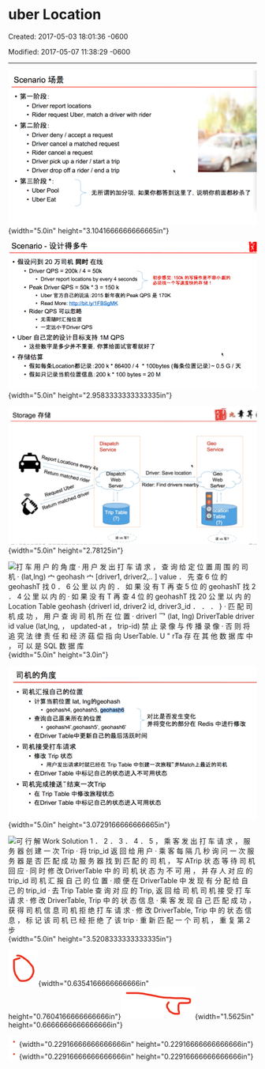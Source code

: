 # uber Location 

Created: 2017-05-03 18:01:36 -0600

Modified: 2017-05-07 11:38:29 -0600

---

![Scenario Driver report locations • • Rider request Uber, match a driver with rider Driver deny / accept a request • Driver cancel a matched request • • Rider cancel a request Driver pick up a rider / start a trip • Driver drop off a rider / end a trip • • Uber Pool Uber Eat • ](../../media/Location-Service-Uber-uber-Location-image1.png){width="5.0in" height="3.1041666666666665in"}



![](../../media/Location-Service-Uber-uber-Location-image2.png){width="5.0in" height="2.9583333333333335in"}



![Storage F-fiå Dispatch Service Report Locations every 4s Return matched rider Bequest Ube q spatch Web Server Trip Table Driver: Save location Rider: Find drivers nearb Geo Service Geo Web Server O &catioa••••- O Table ](../../media/Location-Service-Uber-uber-Location-image3.png){width="5.0in" height="2.78125in"}



![打 车 用 户 的 角 度 · 用 户 发 出 打 车 请 求 ， 查 询 给 定 位 置 周 围 的 司 机 · (lat,lng) 宀 geohash 宀 [driver1, driver2,.. ] value ． 先 查 6 位 的 geohashT 找 0 ． 6 公 里 以 内 的 ． 如 果 没 有 T 再 查 5 位 的 geohashT 找 2 ． 4 公 里 以 内 的 · 如 果 没 有 T 再 查 4 位 的 geohashT 找 20 公 里 以 内 的 Location Table geohash {driverl id, driver2 id, driver3_id ． ． ． } · 匹 配 司 机 成 功 ， 用 户 查 询 司 机 所 在 位 置 · driverl 乛 (lat, Ing) DriverTable driver id value (lat,lng, ， updated-at ， trip-id) 禁 止 录 像 与 传 播 录 像 · 否 则 将 追 究 法 律 责 任 和 经 济 菇 偿 指 向 UserTable. U " rTa 存 在 其 他 数 据 库 中 ， 可 以 是 SQL 数 据 库 ](../../media/Location-Service-Uber-uber-Location-image4.png){width="5.0in" height="3.0in"}



![司 机 的 角 度 · 司 机 汇 报 自 己 的 位 置 · 计 算 当 前 位 置 lat, Ing 的 geohash ． geohash4, geohash5, geohash6 · 查 询 自 己 原 来 所 在 的 位 置 ． geohash4',geohash5', geohash6' 对 比 是 否 发 生 变 化 并 将 变 化 的 部 分 在 Redis 中 进 行 修 改 · 在 DriverTab 《 e 中 更 新 自 己 的 最 后 活 跃 时 间 · 司 机 接 受 打 车 请 求 · 修 改 Trip 状 态 ． 用 户 发 出 请 求 时 就 已 经 在 TripTab | e 中 创 建 一 次 旅 程 ' 并 Match 上 最 近 的 司 机 · 在 DriverTable 中 标 记 自 己 的 状 态 进 人 不 可 用 状 态 · 司 机 完 成 接 送 结 束 一 次 Trip · 在 Trip Table 中 修 改 旅 程 状 态 · 在 DriverTable 中 标 记 自 己 的 状 态 进 人 可 用 状 态 ](../../media/Location-Service-Uber-uber-Location-image5.png){width="5.0in" height="3.0729166666666665in"}



![可 行 解 Work Solution 1 ． 2 ． 3 ． 4 ． 5 ， 乘 客 发 出 打 车 请 求 ， 服 务 器 创 建 一 次 Trip · 将 trip_id 返 回 给 用 户 · 乘 客 每 隔 几 秒 询 问 一 次 服 务 器 是 否 匹 配 成 功 服 务 器 找 到 匹 配 的 司 机 ， 写 ATrip 状 态 等 待 司 机 回 应 · 同 时 修 改 DriverTable 中 的 司 机 状 态 为 不 可 用 ， 并 存 人 对 应 的 trip_id 司 机 汇 报 自 己 的 位 置 · 顺 便 在 DriverTable 中 发 现 有 分 配 给 自 己 的 trip_id · 去 Trip Table 查 询 对 应 的 Trip, 返 回 给 司 机 司 机 接 受 打 车 请 求 · 修 改 DriverTable, Trip 中 的 状 态 信 息 · 乘 客 发 现 自 己 匹 配 成 功 ， 获 得 司 机 信 息 司 机 拒 绝 打 车 请 求 · 修 改 DriverTable, Trip 中 的 状 态 信 息 ， 标 记 该 司 机 已 经 拒 绝 了 该 trip · 重 新 匹 配 一 个 司 机 ， 重 复 第 2 步 ](../../media/Location-Service-Uber-uber-Location-image6.png){width="5.0in" height="3.5208333333333335in"}

![](../../media/Location-Service-Uber-uber-Location-image7.png){width="0.6354166666666666in" height="0.7604166666666666in"}![](../../media/Location-Service-Uber-uber-Location-image8.png){width="1.5625in" height="0.6666666666666666in"}



![](../../media/Location-Service-Uber-uber-Location-image9.png){width="0.22916666666666666in" height="0.22916666666666666in"}![](../../media/Location-Service-Uber-uber-Location-image9.png){width="0.22916666666666666in" height="0.22916666666666666in"}









